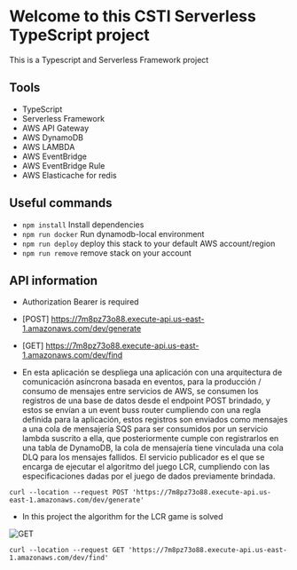 # Welcome to this CSTI Serverless TypeScript project

This is a Typescript and Serverless Framework project

## Tools

- TypeScript
- Serverless Framework
- AWS API Gateway
- AWS DynamoDB
- AWS LAMBDA
- AWS EventBridge
- AWS EventBridge Rule
- AWS Elasticache for redis


## Useful commands

- `npm install` Install dependencies
- `npm run docker` Run dynamodb-local environment
- `npm run deploy` deploy this stack to your default AWS account/region
- `npm run remove` remove stack on your account

## API information
- Authorization Bearer is required
- [POST] https://7m8pz73o88.execute-api.us-east-1.amazonaws.com/dev/generate
- [GET] https://7m8pz73o88.execute-api.us-east-1.amazonaws.com/dev/find

- En esta aplicación se despliega una aplicación con una arquitectura de comunicación asíncrona basada en eventos,
para la producción / consumo de mensajes entre servicios de AWS, se consumen los registros de una base de datos desde el endpoint POST brindado, y estos se envían a un event buss router cumpliendo con una regla definida para la aplicación, estos registros son enviados como mensajes a una cola de mensajería SQS para ser consumidos por un servicio lambda suscrito a ella, que posteriormente cumple con registrarlos en una tabla de DynamoDB, la cola de mensajería tiene vinculada una cola DLQ para los mensajes fallidos.
El servicio publicador es el que se encarga de ejecutar el algoritmo del juego LCR, cumpliendo con las especificaciones dadas por el juego de dados previamente brindada.
    
```
curl --location --request POST 'https://7m8pz73o88.execute-api.us-east-1.amazonaws.com/dev/generate'

```
- In this project the algorithm for the LCR game is solved

![GET](https://res.cloudinary.com/dcwq9jz8t/image/upload/v1683420738/dev/juego-dados_g9t8ns.png)

    
```
curl --location --request GET 'https://7m8pz73o88.execute-api.us-east-1.amazonaws.com/dev/find'
```


